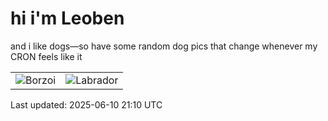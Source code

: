 # hi i'm Leoben

and i like dogs—so have some random dog pics that change whenever my CRON feels like it

|  |  |
|--------|----------|
| ![Borzoi](https://random-dog-vercel.vercel.app/api/random-borzoi?v=1749589805) | ![Labrador](https://random-dog-vercel.vercel.app/api/random-labrador?v=1749589805) |

Last updated: 2025-06-10 21:10 UTC
